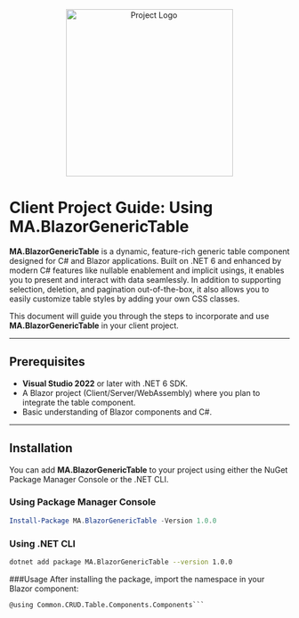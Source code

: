 <div align="center">
  <img src="https://github.com/Mohammad-A-m2/MA.BlazorGenericTable/blob/main/wwwroot/BlazorGenericTable.MA.jpg" alt="Project Logo" width="300">
</div>

# Client Project Guide: Using MA.BlazorGenericTable

**MA.BlazorGenericTable** is a dynamic, feature-rich generic table component designed for C# and Blazor applications. Built on .NET 6 and enhanced by modern C# features like nullable enablement and implicit usings, it enables you to present and interact with data seamlessly. In addition to supporting selection, deletion, and pagination out-of-the-box, it also allows you to easily customize table styles by adding your own CSS classes.

This document will guide you through the steps to incorporate and use **MA.BlazorGenericTable** in your client project.

---

## Prerequisites

- **Visual Studio 2022** or later with .NET 6 SDK.
- A Blazor project (Client/Server/WebAssembly) where you plan to integrate the table component.
- Basic understanding of Blazor components and C#.

---

## Installation

You can add **MA.BlazorGenericTable** to your project using either the NuGet Package Manager Console or the .NET CLI.

### Using Package Manager Console

```Powershell
Install-Package MA.BlazorGenericTable -Version 1.0.0
```

### Using .NET CLI
 ```bash
dotnet add package MA.BlazorGenericTable --version 1.0.0
 ```

###Usage
After installing the package, import the namespace in your Blazor component:
```Razor
@using Common.CRUD.Table.Components.Components```
